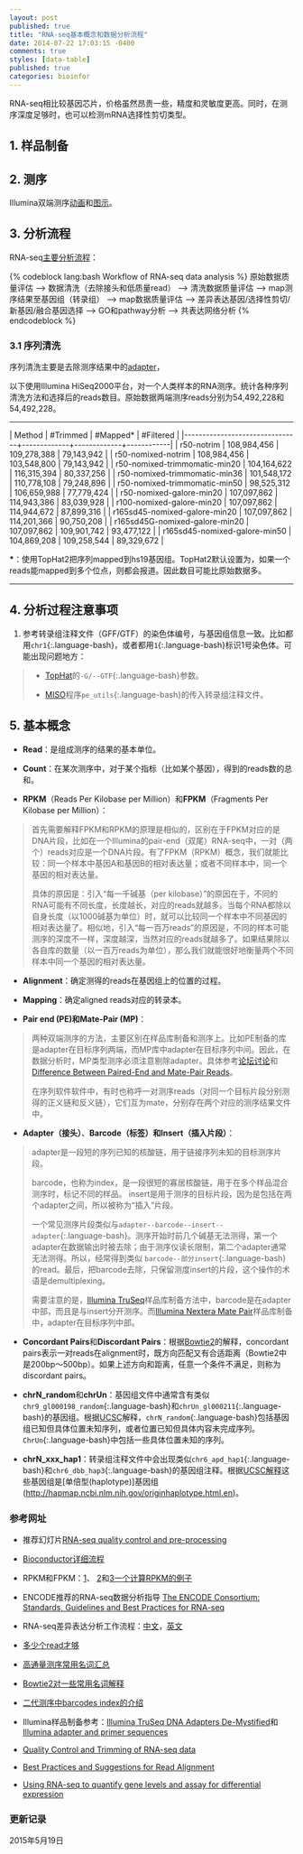```yaml
---
layout: post
published: true
title: "RNA-seq基本概念和数据分析流程"
date: 2014-07-22 17:03:15 -0400
comments: true
styles: [data-table]
published: true
categories: bioinfor
---
```


RNA-seq相比较基因芯片，价格虽然昂贵一些，精度和灵敏度更高。同时，在测序深度足够时，也可以检测mRNA选择性剪切类型。

## 1. 样品制备 ##



<!--more-->


## 2. 测序 ##

Illumina双端测序[动画](http://www.illumina.com/technology/next-generation-sequencing/paired-end-sequencing_assay.html)和[图示](http://onetipperday.blogspot.sg/2013/12/illumina-hiseq2000-adapter-and.html)。

## 3. 分析流程 ##

RNA-seq[主要分析流程](http://blog.qiuworld.com:8080/archives/2343)：


{% codeblock lang:bash Workflow of RNA-seq data analysis %}
原始数据质量评估 -->
数据清洗（去除接头和低质量read） -->
清洗数据质量评估 -->
map测序结果至基因组（转录组） -->
map数据质量评估 -->
差异表达基因/选择性剪切/新基因/融合基因选择 -->
GO和pathway分析 -->
共表达网络分析
{% endcodeblock %}



### 3.1 序列清洗 ###

序列清洗主要是去除测序结果中的[adapter](http://onetipperday.blogspot.sg/2013/06/illumina-hiseq2000-adapter.html)，

以下使用Illumina HiSeq2000平台，对一个人类样本的RNA测序。统计各种序列清洗方法和选择后的reads数目。原始数据两端测序reads分别为54,492,228和54,492,228。

-----------------------

| Method                         | #Trimmed    | #Mapped*    | #Filtered  |
|--------------------------------+-------------+-------------+------------|
| r50-notrim                     | 108,984,456 | 109,278,388 | 79,143,942 |
| r50-nomixed-notrim             | 108,984,456 | 103,548,800 | 79,143,942 |
| r50-nomixed-trimmomatic-min20  | 104,164,622 | 116,315,394 | 80,337,256 |
| r50-nomixed-trimmomatic-min36  | 101,548,172 | 110,778,108 | 79,248,896 |
| r50-nomixed-trimmomatic-min50  | 98,525,312  | 106,659,988 | 77,779,424 |
| r50-nomixed-galore-min20       | 107,097,862 | 114,943,386 | 83,039,928 |
| r100-nomixed-galore-min20      | 107,097,862 | 114,944,672 | 87,899,316 |
| r165sd45-nomixed-galore-min20  | 107,097,862 | 114,201,366 | 90,750,208 |
| r165sd45G-nomixed-galore-min20 | 107,097,862 | 109,901,742 | 93,477,122 |
| r165sd45-nomixed-galore-min50  | 104,869,208 | 109,258,544 | 89,329,672 |

**\***：使用TopHat2把序列mapped到hs19基因组。TopHat2默认设置为，如果一个reads能mapped到多个位点，则都会报道。因此数目可能比原始数据多。

-----------------------

## 4. 分析过程注意事项 ##

1. 参考转录组注释文件（GFF/GTF）的染色体编号，与基因组信息一致。比如都用`chr1`{:.language-bash}，或者都用`1`{:.language-bash}标识1号染色体。可能出现问题地方：

> * [TopHat](http://ccb.jhu.edu/software/tophat/manual.shtml)的`-G/--GTF`{:.language-bash}参数。
>
> * [MISO](http://miso.readthedocs.org/en/fastmiso/#human-mouse-gene-models-for-isoform-centric-analyses)程序`pe_utils`{:.language-bash}的传入转录组注释文件。
>







## 5. 基本概念 ##

* **Read**：是组成测序的结果的基本单位。

* **Count**：在某次测序中，对于某个指标（比如某个基因），得到的reads数的总和。

* **RPKM**（Reads Per Kilobase per Million）和**FPKM**（Fragments Per Kilobase per Million）：

> 首先需要解释FPKM和RPKM的原理是相似的，区别在于FPKM对应的是DNA片段，比如在一个Illumina的pair-end（双尾）RNA-seq中，一对（两个）reads对应是一个DNA片段。有了FPKM（RPKM）概念，我们就能比较：同一个样本中基因A和基因B的相对表达量；或者不同样本中，同一个基因的相对表达量。
>
> 具体的原因是：引入“每一千碱基（per kilobase）”的原因在于，不同的RNA可能有不同长度，长度越长，对应的reads就越多。当每个RNA都除以自身长度（以1000碱基为单位）时，就可以比较同一个样本中不同基因的相对表达量了。相似地，引入“每一百万reads”的原因是，不同的样本可能测序的深度不一样，深度越深，当然对应的reads就越多了。如果结果除以各自库的数量（以一百万reads为单位），那么我们就能很好地衡量两个不同样本中同一个基因的相对表达量。

* **Alignment**：确定测得的reads在基因组上的位置的过程。

* **Mapping**：确定aligned reads对应的转录本。

* **Pair end (PE)**和**Mate-Pair (MP)**：

> 两种双端测序的方法，主要区别在样品库制备和测序上。比如PE制备的库是adapter在目标序列两端，而MP库中adapter在目标序列中间。因此，在数据分析时，MP类型测序必须注意剔除adapter。具体参考[论坛讨论](http://seqanswers.com/forums/showthread.php?t=503)和[Difference Between Paired-End and Mate-Pair Reads](http://scottmyourstone.blogspot.sg/2013/11/difference-between-paired-end-and-mate.html)。
>
> 在序列软件软件中，有时也称呼一对测序reads（对同一个目标片段分别测得的正义链和反义链），它们互为mate，分别存在两个对应的测序结果文件中。


* **Adapter（接头）**、**Barcode（标签）**和**Insert（插入片段）**：

> adapter是一段短的序列已知的核酸链，用于链接序列未知的目标测序片段。
> 
> barcode，也称为index，是一段很短的寡居核酸链，用于在多个样品混合测序时，标记不同的样品。
> insert是用于测序的目标片段，因为是包括在两个adapter之间，所以被称为“插入”片段。
>
> 一个常见测序片段类似与`adapter--barcode--insert--adapter`{:.language-bash}。测序开始时前几个碱基无法测得，第一个adapter在数据输出时被去除；由于测序仪读长限制，第二个adapter通常无法测得。所以，经常得到类似 `barcode--部分insert`{:.language-bash}的read。最后，把barcode去除，只保留测度insert的片段，这个操作的术语是demultiplexing。
>
> 需要注意的是，[Illumina TruSeq](http://www.illumina.com/documents/products/datasheets/datasheet_truseq_sample_prep_kits.pdf)样品库制备方法中，barcode是在adapter中部，而且是与insert分开测序。而[Illumina Nextera Mate Pair](http://res.illumina.com/documents/products/technotes/technote_nextera_matepair_data_processing.pdf)样品库制备中，adapter在目标序列中部。

* **Concordant Pairs**和**Discordant Pairs**：根据[Bowtie2](http://bowtie-bio.sourceforge.net/bowtie2/manual.shtml#paired-inputs)的解释，concordant pairs表示一对reads在alignment时，既方向匹配又有合适距离（Bowtie2中是200bp～500bp）。如果上述方向和距离，任意一个条件不满足，则称为discordant pairs。

* **chrN_random**和**chrUn**：基因组文件中通常含有类似`chr9_gl000198_random`{:.language-bash}和`chrUn_gl000211`{:.language-bash}的基因组。根据[UCSC](https://genome.ucsc.edu/FAQ/FAQdownloads.html#download11)解释，`chrN_random`{:.language-bash}包括基因组已知但具体位置未知序列，或者位置已知但具体内容未完成序列。`ChrUn`{:.language-bash}中包括一些具体位置未知的序列。

* **chrN_xxx_hap1**：转录组注释文件中会出现类似`chr6_apd_hap1`{:.language-bash}和`chr6_dbb_hap3`{:.language-bash}的基因组注释。根据[UCSC解释](http://genome.ucsc.edu/cgi-bin/hgGateway?org=Human&db=hg19)这些基因组是[单倍型(haplotype)]基因组(http://hapmap.ncbi.nlm.nih.gov/originhaplotype.html.en)。



### 参考网址 ###

* 推荐幻灯片[RNA-seq quality control and pre-processing](http://www.slideshare.net/mikaelhuss/all-bio-rnaseqqc?from_action=save)

* [Bioconductor详细流程](http://faculty.ucr.edu/~tgirke/HTML_Presentations/Manuals/Workshop_Dec_12_16_2013/Rrnaseq/Rrna)

* RPKM和FPKM：[1](http://jefworks.com/rpkm-and-fpkm-explained/)、 [2](http://www.cureffi.org/2013/09/12/counts-vs-fpkms-in-rna-seq/)和[3一个计算RPKM的例子](http://www.partek.com/Tutorials/microarray/User_Guides/UnderstandingReads.pdf)

* ENCODE推荐的RNA-seq数据分析指导 [The ENCODE Consortium: Standards, Guidelines and Best Practices for RNA-seq](http://genome.ucsc.edu/ENCODE/protocols/dataStandards/ENCODE_RNAseq_Standards_V1.0.pdf)

* RNA-seq差异表达分析工作流程：[中文](http://216.49.144.90:8080/archives/3007/comment-page-2)，[英文](http://vallandingham.me/RNA_seq_differential_expression.html)

* [多少个read才够](http://www.rna-seqblog.com/how-many-reads-are-enough/)

* [高通量测序常用名词汇总](http://www.macrogencn.com/_d275872179.htm)

* [Bowtie2对一些常用名词解释](http://bowtie-bio.sourceforge.net/bowtie2/manual.shtml#paired-inputs) 


* [二代测序中barcodes index的介绍](http://www.plob.org/2014/11/09/8672.html)

* Illumina样品制备参考：[Illumina TruSeq DNA Adapters De-Mystified](https://www.med.unc.edu/pharm/calabreselab/files/tufts-sequencing-primer)和[Illumina adapter and primer sequences](http://bioinformatics.cvr.ac.uk/blog/illumina-adapter-and-primer-sequences/)

* [Quality Control and Trimming of RNA-seq data](http://www.research.janahang.com/quality-control-and-trimming-of-rna-seq-data/)

* [Best Practices and Suggestions for Read Alignment](http://cgrlucb.wikispaces.com/file/view/readMapping.pdf)

* [Using RNA-seq to quantify gene levels and assay for differential expression](http://barcwiki.wi.mit.edu/wiki/SOPs/rna-seq-diff-expressions) 




### 更新记录 ###

2015年5月19日

